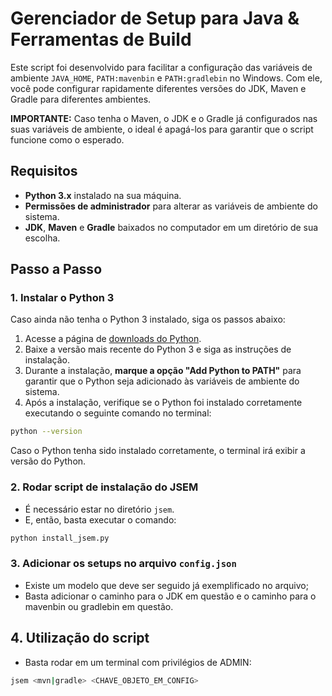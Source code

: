 # Gerenciador de Setup para Java & Ferramentas de Build

Este script foi desenvolvido para facilitar a configuração das variáveis de ambiente `JAVA_HOME`, `PATH:mavenbin` e `PATH:gradlebin` no Windows. Com ele, você pode configurar rapidamente diferentes versões do JDK, Maven e Gradle para diferentes ambientes.

**IMPORTANTE:** Caso tenha o Maven, o JDK e o Gradle já configurados nas suas variáveis de ambiente, o ideal é apagá-los para garantir que o script funcione como o esperado.

## Requisitos

- **Python 3.x** instalado na sua máquina.
- **Permissões de administrador** para alterar as variáveis de ambiente do sistema.
- **JDK**, **Maven** e **Gradle** baixados no computador em um diretório de sua escolha.

## Passo a Passo

### 1. Instalar o Python 3

Caso ainda não tenha o Python 3 instalado, siga os passos abaixo:

1. Acesse a página de [downloads do Python](https://www.python.org/downloads/).
2. Baixe a versão mais recente do Python 3 e siga as instruções de instalação.
3. Durante a instalação, **marque a opção "Add Python to PATH"** para garantir que o Python seja adicionado às variáveis de ambiente do sistema.
4. Após a instalação, verifique se o Python foi instalado corretamente executando o seguinte comando no terminal:

```bash
python --version
```

Caso o Python tenha sido instalado corretamente, o terminal irá exibir a versão do Python.

### 2. Rodar script de instalação do JSEM
- É necessário estar no diretório `jsem`.
- E, então, basta executar o comando:
```bash
python install_jsem.py
```

### 3. Adicionar os setups no arquivo `config.json`
- Existe um modelo que deve ser seguido já exemplificado no arquivo;
- Basta adicionar o caminho para o JDK em questão e o caminho para o mavenbin ou gradlebin em questão.

## 4. Utilização do script
- Basta rodar em um terminal com privilégios de ADMIN:
```bash
jsem <mvn|gradle> <CHAVE_OBJETO_EM_CONFIG>
```
